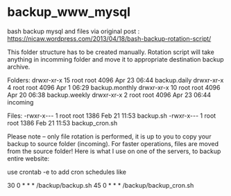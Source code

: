 # backup_www_mysql
bash backup mysql and files
via original post : https://nicaw.wordpress.com/2013/04/18/bash-backup-rotation-script/

This folder structure has to be created manually. Rotation script will take anything in incomming folder and move it to appropriate destination backup archive.

Folders:
drwxr-xr-x 15 root root 4096 Apr 23 06:44 backup.daily
drwxr-xr-x  4 root root 4096 Apr  1 06:29 backup.monthly
drwxr-xr-x 10 root root 4096 Apr 20 06:38 backup.weekly
drwxr-xr-x  2 root root 4096 Apr 23 06:44 incoming

Files:
-rwxr-x---  1 root root 1386 Feb 21 11:53 backup.sh
-rwxr-x---  1 root root 1386 Feb 21 11:53 backup_cron.sh

Please note – only file rotation is performed, it is up to you to copy your backup to source folder (incoming). For faster operations, files are moved from the source folder! Here is what I use on one of the servers, to backup entire website:

use crontab -e 
to add cron schedules like

30 0 * * *   /backup/backup.sh
45 0 * * *   /backup/backup_cron.sh

